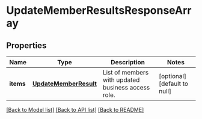 # UpdateMemberResultsResponseArray

## Properties
Name | Type | Description | Notes
------------ | ------------- | ------------- | -------------
**items** | [**UpdateMemberResult**](UpdateMemberResult.md) | List of members with updated business access role. | [optional] [default to null]

[[Back to Model list]](../README.md#documentation-for-models) [[Back to API list]](../README.md#documentation-for-api-endpoints) [[Back to README]](../README.md)


